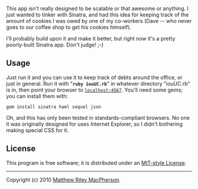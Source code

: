 This app isn't really designed to be scalable or that awesome or anything. I just wanted to tinker with Sinatra, and had this idea for keeping track of the amount of cookies I was owed by one of my co-workers (Dave -- who never goes to our coffee shop to get his cookies himself).

I'll probably build upon it and make it better, but right now it's a pretty poorly-built Sinatra app. Don't judge! ;-)

## Usage

Just run it and you can use it to keep track of debts around the office, or just in general. Run it with "**`ruby iouUC.rb`**" in whatever directory "iouUC.rb" is in, then point your browser to [`localhost:4567`](http://localhost:4567). You'll need some gems; you can install them with:
	
	gem install sinatra haml sequel json

Oh, and this has only been tested in standards-compliant browsers. No one it was originally designed for uses Internet Explorer, so I didn't bothering making special CSS for it.

## License

This program is free software; it is distributed under an [MIT-style License](http://fosspass.org/license/mit?author=Matthew+Riley+MacPherson&year=2010).

---

Copyright (c) 2010 [Matthew Riley MacPherson](http://lonelyvegan.com).
